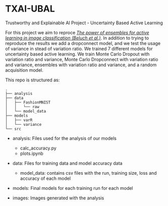 # TXAI-UBAL
Trustworthy and Explainable AI Project - Uncertainty Based Active Learning

For this project we aim to reproce <em>[The power of ensembles for active learning in image classification (Beluch et al.)](https://ieeexplore.ieee.org/document/8579074)</em>. In addition to trying to reproduce the results we add a dropconnect model, and we test the usage of variance in stead of variation ratio. We trained 7 different models for uncertainty based active learning. We train Monte Carlo Dropout with variation ratio and variance, Monte Carlo Dropconnect with variation ratio and variance, ensembles with variation ratio and variance, and a random acquisition model. 

This repo is structured as:

```
.
├── analysis
├── data
│   ├── FashionMNIST
│   │   └── raw
│   └── model_data
├── models
│   ├── varR
│   └── variance
└── src
```

- analysis: Files used for the analysis of our models
    - calc_accuracy.py
    - plots.ipynb

- data: Files for training data and model accuracy data
    - model_data: contains csv files with the run, training size, loss and accuracy of each model

- models: Final models for each training run for each model
- images: Images generated with the analysis